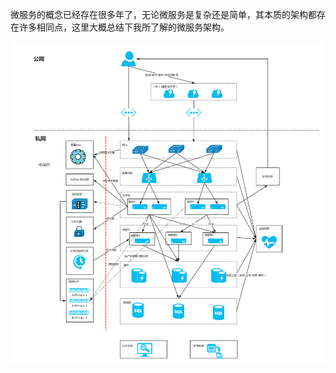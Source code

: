 微服务的概念已经存在很多年了，无论微服务是复杂还是简单，其本质的架构都存在许多相同点，这里大概总结下我所了解的微服务架构。

![../assets/images/互联网经典常规拓扑图.png](../assets/images/互联网经典常规拓扑图.png)
